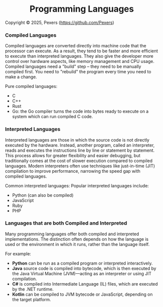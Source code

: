 <h1 align='center'>Programming Languages</h1>

Copyright &copy; 2025, Pexers (https://github.com/Pexers)

### Compiled Languages
Compiled languages are converted directly into machine code that the processor can execute. As a result, they tend to be faster and more efficient to execute than interpreted languages. They also give the developer more control over hardware aspects, like memory management and CPU usage. Compiled languages need a "build" step – they need to be manually compiled first. You need to "rebuild" the program every time you need to make a change. 

Pure compiled languages:
- C
- C++
- Rust
- Go: the Go compiler turns the code into bytes ready to execute on a system which can run compiled C code.

### Interpreted Languages

Interpreted languages are those in which the source code is not directly executed by the hardware. Instead, another program, called an interpreter, reads and executes the instructions line by line or statement by statement. This process allows for greater flexibility and easier debugging, but traditionally comes at the cost of slower execution compared to compiled languages. Modern interpreters often use techniques like just-in-time (JIT) compilation to improve performance, narrowing the speed gap with compiled languages.

Common interpreted languages:
Popular interpreted languages include:
- Python (can also be compiled)
- JavaScript
- Ruby
- PHP

### Languages that are both Compiled and Interpreted

Many programming languages offer both compiled and interpreted implementations. The distinction often depends on how the language is used or the environment in which it runs, rather than the language itself.

For example:
 - **Python** can be run as a compiled program or interpreted interactively.
 - **Java** source code is compiled into bytecode, which is then executed by the Java Virtual Machine (JVM)—acting as an interpreter or using JIT compilation.
 - **C#** is compiled into Intermediate Language (IL) files, which are executed by the .NET runtime.
 - **Kotlin** can be compiled to JVM bytecode or JavaScript, depending on the target platform.
